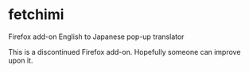 # fetchimi
Firefox add-on English to Japanese pop-up translator

This is a discontinued Firefox add-on.  Hopefully someone can improve upon it.
